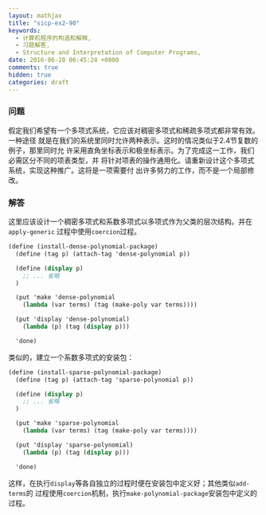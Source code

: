 ```yaml
---
layout: mathjax
title: "sicp-ex2-90"
keywords:
  - 计算机程序的构造和解释,
  - 习题解答,
  - Structure and Interpretation of Computer Programs,
date: 2016-06-20 06:45:24 +0800
comments: true
hidden: true
categories: draft
---
```


### 问题

假定我们希望有一个多项式系统，它应该对稠密多项式和稀疏多项式都非常有效。一种途径
就是在我们的系统里同时允许两种表示。这时的情况类似于2.4节复数的例子，那里同时允
许采用直角坐标表示和极坐标表示。为了完成这一工作，我们必需区分不同的项表类型，并
将针对项表的操作通用化。请重新设计这个多项式系统，实现这种推广。这将是一项需要付
出许多努力的工作，而不是一个局部修改。

### 解答

这里应该设计一个稠密多项式和系数多项式以多项式作为父类的层次结构。并在`apply-generic`
过程中使用`coercion`过程。

``` scheme
(define (install-dense-polynomial-package)
  (define (tag p) (attach-tag 'dense-polynomial p))

  (define (display p)
    ;; ... 省略
  )

  (put 'make 'dense-polynomial
    (lambda (var terms) (tag (make-poly var terms))))

  (put 'display 'dense-polynomial)
    (lambda (p) (tag (display p)))

  'done)
```

类似的，建立一个系数多项式的安装包：

``` scheme
(define (install-sparse-polynomial-package)
  (define (tag p) (attach-tag 'sparse-polynomial p))

  (define (display p)
    ;; ... 省略
  )

  (put 'make 'sparse-polynomial
    (lambda (var terms) (tag (make-poly var terms))))

  (put 'display 'sparse-polynomial)
    (lambda (p) (tag (display p)))

  'done)
```

这样，在执行`display`等各自独立的过程时便在安装包中定义好；其他类似`add-terms`的
过程使用`coercion`机制，执行`make-polynomial-package`安装包中定义的过程。
